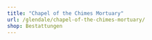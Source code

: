 ```yaml
---
title: "Chapel of the Chimes Mortuary"
url: /glendale/chapel-of-the-chimes-mortuary/
shop: Bestattungen
---
```

